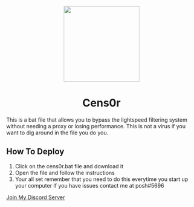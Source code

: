 <p align="center"><img src="https://github.com/ImPosh/cens0r/blob/main/Main/hacker-logo-simple-minimal-illustration-vector.jpg?raw=true" height="200"></p>

<h1 align="center">Cens0r</h1>

This is a bat file that allows you to bypass the lightspeed filtering system without needing a proxy or losing performance. This is not a virus if you want to dig around in the file you do you.

## How To Deploy
1. Click on the cens0r.bat file and download it
2. Open the file and follow the instructions
3. Your all set remember that you need to do this everytime you start up your computer
If you have issues contact me at posh#5696

[Join My Discord Server](https://discord.gg/8WPbC7WZEf)
